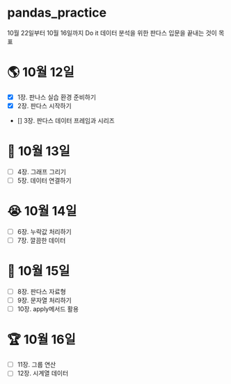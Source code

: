 # pandas_practice
10월 22일부터 10월 16일까지 Do it 데이터 분석을 위한 판다스 입문을 끝내는 것이 목표
# 🌎 10월 12일
- [x] 1장. 판나스 실습 환경 준비하기
- [x] 2장. 판다스 시작하기
- [] 3장. 판다스 데이터 프레임과 시리즈
# 🛫 10월 13일
- [ ] 4장. 그래프 그리기
- [ ] 5장. 데이터 연결하기  
# 😭 10월 14일
- [ ] 6장. 누락값 처리하기
- [ ] 7장. 깔끔한 데이터 
# 🥊 10월 15일
- [ ] 8장. 판다스 자료형
- [ ] 9장. 문자열 처리하기
- [ ] 10장. apply메서드 활용
# 🏆 10월 16일
- [ ] 11장. 그룹 연산
- [ ] 12장. 시계열 데이터
